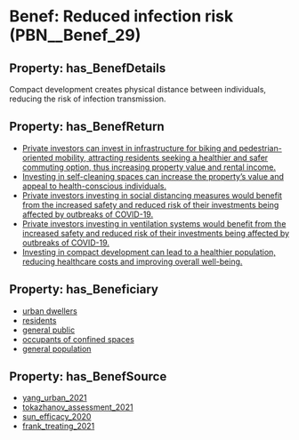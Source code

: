 # Benef: __Reduced infection risk__ (PBN__Benef_29)

## Property: has_BenefDetails

Compact development creates physical distance between individuals, reducing the risk of infection transmission.

## Property: has_BenefReturn

* [Private investors can invest in infrastructure for biking and pedestrian-oriented mobility, attracting residents seeking a healthier and safer commuting option, thus increasing property value and rental income.](../BenefReturn/PBN__BenefReturn_29)
* [Investing in self-cleaning spaces can increase the property’s value and appeal to health-conscious individuals.](../BenefReturn/PBN__BenefReturn_239)
* [Private investors investing in social distancing measures would benefit from the increased safety and reduced risk of their investments being affected by outbreaks of COVID-19.](../BenefReturn/PBN__BenefReturn_676)
* [Private investors investing in ventilation systems would benefit from the increased safety and reduced risk of their investments being affected by outbreaks of COVID-19.](../BenefReturn/PBN__BenefReturn_677)
* [Investing in compact development can lead to a healthier population, reducing healthcare costs and improving overall well-being.](../BenefReturn/PBN__BenefReturn_939)

## Property: has_Beneficiary

* [urban dwellers](../Stakeholder/PBN__Stakeholder_26)
* [residents](../Stakeholder/PBN__Stakeholder_59)
* [general public](../Stakeholder/PBN__Stakeholder_29)
* [occupants of confined spaces](../Stakeholder/PBN__Stakeholder_261)
* [general population](../Stakeholder/PBN__Stakeholder_9)

## Property: has_BenefSource

* [yang_urban_2021](../Article/PBN__Article_6)
* [tokazhanov_assessment_2021](../Article/PBN__Article_51)
* [sun_efficacy_2020](../Article/PBN__Article_125)
* [frank_treating_2021](../Article/PBN__Article_174)

